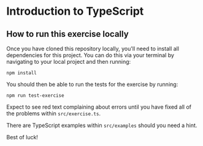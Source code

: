 # Introduction to TypeScript

## How to run this exercise locally

Once you have cloned this repository locally, you'll need to install all dependencies for this project. You can do this  via your terminal by navigating to your local project and then running:

`npm install`

You should then be able to run the tests for the exercise by running:

`npm run test-exercise`

Expect to see red text complaining about errors until you have fixed all of the problems within `src/exercise.ts`.

There are TypeScript examples within `src/examples` should you need a hint.

Best of luck!
